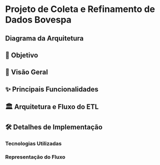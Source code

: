 # Projeto de Coleta e Refinamento de Dados Bovespa

## Diagrama da Arquitetura


## 🎯 Objetivo


## 🌟 Visão Geral


## ✨ Principais Funcionalidades

## 🏛️ Arquitetura e Fluxo do ETL


## 🛠️ Detalhes de Implementação

### Tecnologias Utilizadas

### Representação do Fluxo

